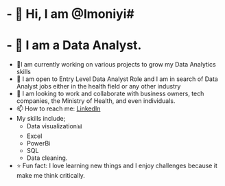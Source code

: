# - 👋 Hi, I am @Imoniyi#
# - 👀 I am a Data Analyst.
- 👀I am currently working on various projects to grow my Data Analytics skills
- 🌱 I am open to Entry Level Data Analyst Role and I am in search of Data Analyst jobs either in the health field or any other industry
- 💞️ I am looking to work and collaborate with business owners, tech companies, the Ministry of Health, and even individuals. 
- 📫 How to reach me: [LinkedIn](https://www.linkedin.com/in/imoleyo-okeniyi-73a558106/)
- My skills include;
  - Data visualization📊
  - Excel
  - PowerBi
  - SQL
  - Data cleaning.
- ⭐ Fun fact: I love learning new things and I enjoy challenges because it make me think critically.

<!---
Imoniyi/Imoniyi is a ✨ special ✨ repository because its `README.md` (this file) appears on your GitHub profile.
You can click the Preview link to take a look at your changes.
--->
